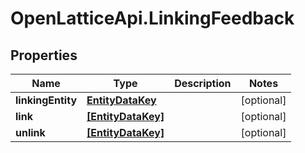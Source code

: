 # OpenLatticeApi.LinkingFeedback

## Properties

Name | Type | Description | Notes
------------ | ------------- | ------------- | -------------
**linkingEntity** | [**EntityDataKey**](EntityDataKey.md) |  | [optional] 
**link** | [**[EntityDataKey]**](EntityDataKey.md) |  | [optional] 
**unlink** | [**[EntityDataKey]**](EntityDataKey.md) |  | [optional] 



